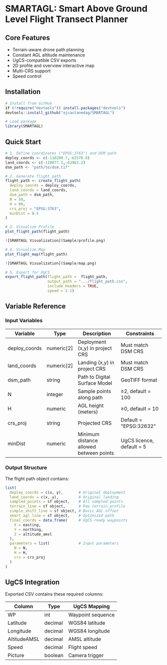# SMARTAGL: Smart Above Ground Level Flight Transect Planner

## Core Features

* Terrain-aware drone path planning
* Constant AGL altitude maintenance
* UgCS-compatible CSV exports
* 2D profile and overview interactive map
* Multi-CRS support
* Speed control

## Installation

```r
# Install from GitHub
if (!require("devtools")) install.packages("devtools")
devtools::install_github("ajcastanedag/SMARTAGL")

# Load package
library(SMARTAGL)
```

## Quick Start

```r
# 1. Define coordinates ("EPSG:3763") and DSM path
deploy_coords <- c(-110289.7,-62576.0)
land_coords <- c(-110077.1,-62963.2)
dsm_path <- "path/to/dsm.tif"

# 2. Generate flight path
flight_path <- create_flight_path(
  deploy_coords = deploy_coords,
  land_coords = land_coords,
  dsm_path = dsm_path,
  N = 50,
  H = 80,
  crs_proj = "EPSG:3763",
  minDist = 0.5
)

# 3. Visualize Profile
plot_flight_path(flight_path)

![SMARTAGL Visualization](Sample/profile.png)

# 4. Visualize Map
plot_flight_map(flight_path)

![SMARTAGL Visualization](Sample/map.png)

# 5. Export for UgCS
export_flight_path(flight_path =  flight_path,
                   output_path = ".../flight_path.csv",
                   include_headers = TRUE,
                   speed = 2.1)
```

## Variable Reference

### Input Variables

| Variable       | Type        | Description                             | Constraints               |
| -------------- | ----------- | --------------------------------------- | ------------------------- |
| deploy\_coords | numeric\[2] | Deployment (x,y) in project CRS         | Must match DSM CRS        |
| land\_coords   | numeric\[2] | Landing (x,y) in project CRS            | Must match DSM CRS        |
| dsm\_path      | string      | Path to Digital Surface Model           | GeoTIFF format            |
| N              | integer     | Sample points along path                | ≥2, default = 100         |
| H              | numeric     | AGL height (meters)                     | ≥0, default = 10          |
| crs\_proj      | string      | Projected CRS                           | Default = "EPSG:32632"    |
| minDist        | numeric     | Minimum distance allowed between points | UgCS licence, default = 5 |

### Output Structure

The flight path object contains:

```r
list(
  deploy_coords = c(x, y),       # Original deployment
  land_coords = c(x, y),         # Original landing
  sampled_points = sf object,    # All sampled points
  terrain_line = sf object,      # Raw terrain profile
  simple_shift_line = sf object, # Basic AGL offset
  smart_agl_line = sf object,    # Optimized path
  final_coords = data.frame(     # UgCS-ready waypoints
    X = easting,
    Y = northing,
    Z = altitude_amsl
  ),
  parameters = list(             # Input parameters
    N = N,
    H = H,
    crs = crs_proj
  )
)
```

## UgCS Integration

Exported CSV contains these required columns:

| Column       | Type    | UgCS Mapping      |
| ------------ | ------- | ----------------- |
| WP           | int     | Waypoint sequence |
| Latitude     | decimal | WGS84 latitude    |
| Longitude    | decimal | WGS84 longitude   |
| AltitudeAMSL | decimal | AMSL altitude     |
| Speed        | decimal | Flight speed      |
| Picture      | boolean | Camera trigger    |
